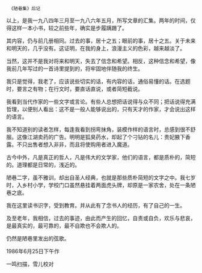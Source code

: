      《陋巷集》后记 

  以上，是我一九八四年三月至一九八六年五月，所写文章的汇集。两年的时间，仅得这样一本小书，较之前些年，确实是步履蹒跚了。 

  其内容，仍与前几册相同。过去的事，居十之五；眼前的事，居十之五。关于未来和明天的，几乎没有。这证明，在我的身上，浪漫主义的色彩，越来越淡了。 

  当然，这并不是我对将来和明天，失去了信念和希望。相反，这种信念和希望，像我前几年写过的一首诗里提到的，将牢固地伴随我的终生。 

  我只是觉得，我老了，应该说些切实的话，有内容的话，通俗易懂的话。在选题时，要言之有物；在行文时，要直话直说，或者简短截说。 

  我看到当代作家的一些文字或言论。有些人总想把话说得与众不同；把话说得充满哲理，以便别人看出：这不是一般人能够说出的，只有天才的作家，才会说出这样的语言。 

  我不知道别的读者怎样，每逢我看到拐弯抹角，装模作样的语言时，总感到很不舒服。这像江湖卖药的广告。明明是狐臭药水，却起了个刁钻的名儿：贵妃腋下香露。不只出售者想入非非，而且将使购用者进入魔道。 

  古今中外，凡是真正的哲人，凡是伟大的文学家，他们的语言，都是质朴的，简短的。道理都是日常的，浅近的。 

  陋巷二字，虽不雅训，却出自圣人经典，也就是那些质朴简短的文字之中。我七岁时，入乡村小学，学校门口虽然悬挂着两面虎头牌，却原是一家农舍，处在一条陋巷之底。 

  我在这里读书识字，受到教育。并从此有了念书人的经历，有了自己的一生。 

  及至老年，我相信，过去的事迹，由此而产生的回忆，自责或自负，欢乐与悲哀，是最真实的，最可靠的，最不自欺也不会欺人的。 

  仍然是陋巷里发出的弦歌。 

  1986年6月25日下午作 

  一鸣扫描，雪儿校对 

